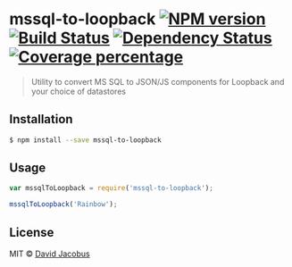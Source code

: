 # mssql-to-loopback [![NPM version][npm-image]][npm-url] [![Build Status][travis-image]][travis-url] [![Dependency Status][daviddm-image]][daviddm-url] [![Coverage percentage][coveralls-image]][coveralls-url]
> Utility to convert MS SQL to JSON/JS components for Loopback and your choice of datastores

## Installation

```sh
$ npm install --save mssql-to-loopback
```

## Usage

```js
var mssqlToLoopback = require('mssql-to-loopback');

mssqlToLoopback('Rainbow');
```
## License

MIT © [David Jacobus](https://github.com/djacobus)


[npm-image]: https://badge.fury.io/js/mssql-to-loopback.svg
[npm-url]: https://npmjs.org/package/mssql-to-loopback
[travis-image]: https://travis-ci.org/djacobus/mssql-to-loopback.svg?branch=master
[travis-url]: https://travis-ci.org/djacobus/mssql-to-loopback
[daviddm-image]: https://david-dm.org/djacobus/mssql-to-loopback.svg?theme=shields.io
[daviddm-url]: https://david-dm.org/djacobus/mssql-to-loopback
[coveralls-image]: https://coveralls.io/repos/djacobus/mssql-to-loopback/badge.svg
[coveralls-url]: https://coveralls.io/r/djacobus/mssql-to-loopback
